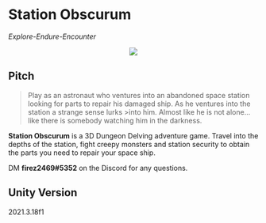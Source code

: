 # Station Obscurum
*Explore-Endure-Encounter*

<p align="center">
  <img src="https://cdn.discordapp.com/attachments/1015823876451749889/1072337266590105610/spacestation.png" />
</p>

## Pitch
>Play as an astronaut who ventures into an abandoned space station looking for parts to repair his damaged ship. As he ventures into the station a strange sense lurks >into him. Almost like he is not alone... like there is somebody watching him in the darkness.

**Station Obscurum** is a 3D Dungeon Delving adventure game. Travel into the depths of the station, fight creepy monsters and station security to obtain the parts you need to repair your space ship.

DM **firez2469#5352** on the Discord for any questions.

## Unity Version
2021.3.18f1


